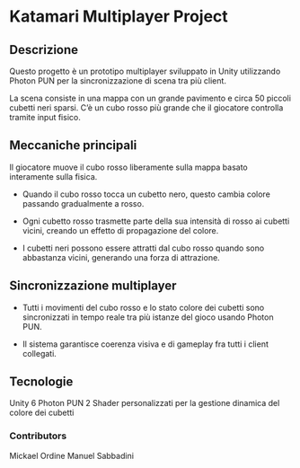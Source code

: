 # Katamari Multiplayer Project

## Descrizione
Questo progetto è un prototipo multiplayer sviluppato in Unity utilizzando Photon PUN per la sincronizzazione di scena tra più client.

La scena consiste in una mappa con un grande pavimento e circa 50 piccoli cubetti neri sparsi. C’è un cubo rosso più grande che il giocatore controlla tramite input fisico.

## Meccaniche principali
Il giocatore muove il cubo rosso liberamente sulla mappa basato interamente sulla fisica.

- Quando il cubo rosso tocca un cubetto nero, questo cambia colore passando gradualmente a rosso.

- Ogni cubetto rosso trasmette parte della sua intensità di rosso ai cubetti vicini, creando un effetto di propagazione del colore.

- I cubetti neri possono essere attratti dal cubo rosso quando sono abbastanza vicini, generando una forza di attrazione.

## Sincronizzazione multiplayer
- Tutti i movimenti del cubo rosso e lo stato colore dei cubetti sono sincronizzati in tempo reale tra più istanze del gioco usando Photon PUN.

- Il sistema garantisce coerenza visiva e di gameplay fra tutti i client collegati.

## Tecnologie
Unity 6
Photon PUN 2
Shader personalizzati per la gestione dinamica del colore dei cubetti

### Contributors
Mickael Ordine
Manuel Sabbadini